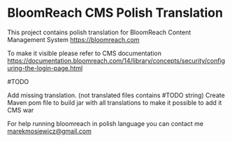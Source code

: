 # BloomReach CMS Polish Translation

This project contains polish translation for BloomReach
Content Management System https://bloomreach.com

To make it visible please refer to CMS documentation
https://documentation.bloomreach.com/14/library/concepts/security/configuring-the-login-page.html

#TODO

Add missing translation. (not translated files contains 
#TODO string)
Create Maven pom file to build jar with all translations
to make it possible to add it CMS war

For help running bloomreach in polish language you can contact 
me marekmosiewicz@gmail.com